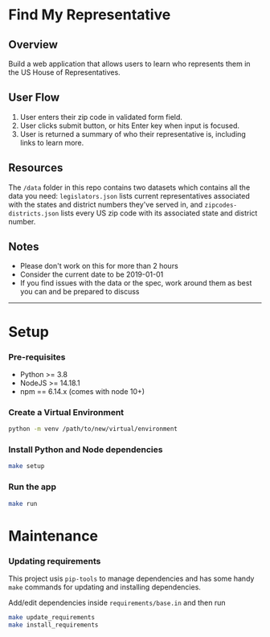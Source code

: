 # Find My Representative

## Overview

Build a web application that allows users to learn who represents them in the US House of Representatives.

## User Flow

1. User enters their zip code in validated form field.
1. User clicks submit button, or hits Enter key when input is focused.
1. User is returned a summary of who their representative is, including links to learn more.

## Resources

The `/data` folder in this repo contains two datasets which contains all the data you need: `legislators.json` lists current representatives associated with the states and district numbers they've served in, and `zipcodes-districts.json` lists every US zip code with its associated state and district number.

## Notes
- Please don't work on this for more than 2 hours
- Consider the current date to be 2019-01-01
- If you find issues with the data or the spec, work around them as best you can and be prepared to discuss

----------------------------------------
# Setup

### Pre-requisites
- Python >= 3.8
- NodeJS >= 14.18.1
- npm == 6.14.x (comes with node 10+)

### Create a Virtual Environment

```bash
python -m venv /path/to/new/virtual/environment
```

### Install Python and Node dependencies
```bash
make setup
```

### Run the app
```bash
make run
```

# Maintenance

### Updating requirements

This project usis `pip-tools` to manage dependencies and has some handy `make` commands for updating and installing dependencies. 

Add/edit dependencies inside `requirements/base.in` and then run
```bash
make update_requirements
make install_requirements
```
